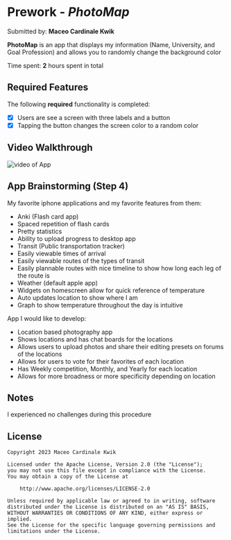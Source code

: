 # Prework - *PhotoMap*

Submitted by: **Maceo Cardinale Kwik**

**PhotoMap** is an app that displays my information (Name, University, and Goal Profession) and allows you to randomly change the background color

Time spent: **2** hours spent in total

## Required Features

The following **required** functionality is completed:

- [x] Users are see a screen with three labels and a button
- [x] Tapping the button changes the screen color to a random color
 
## Video Walkthrough

<img src="https://i.imgur.com/qUpP0pA.gif" alt="video of App">

## App Brainstorming (Step 4)

My favorite iphone applications and my favorite features from them:

- Anki (Flash card app)
 - Spaced repetition of flash cards
 - Pretty statistics
 - Ability to upload progress to desktop app
- Transit (Public transportation tracker)
 - Easily viewable times of arrival
 - Easily viewable routes of the types of transit
 - Easily plannable routes with nice timeline to show how long each leg of the route is
- Weather (default apple app)
 - Widgets on homescreen allow for quick reference of temperature
 - Auto updates location to show where I am
 - Graph to show temperature throughout the day is intuitive

App I would like to develop:

- Location based photography app
 - Shows locations and has chat boards for the locations
 - Allows users to upload photos and share their editing presets on forums of the locations
 - Allows for users to vote for their favorites of each location
 - Has Weekly competition, Monthly, and Yearly for each location
 - Allows for more broadness or more specificity depending on location

## Notes

I experienced no challenges during this procedure

## License

    Copyright 2023 Maceo Cardinale Kwik

    Licensed under the Apache License, Version 2.0 (the "License");
    you may not use this file except in compliance with the License.
    You may obtain a copy of the License at

        http://www.apache.org/licenses/LICENSE-2.0

    Unless required by applicable law or agreed to in writing, software
    distributed under the License is distributed on an "AS IS" BASIS,
    WITHOUT WARRANTIES OR CONDITIONS OF ANY KIND, either express or implied.
    See the License for the specific language governing permissions and
    limitations under the License.
